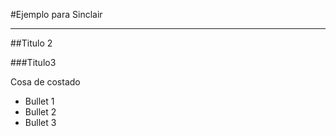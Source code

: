 #Ejemplo para Sinclair

---

##Titulo 2

###Titulo3

  Cosa de costado

- Bullet 1
- Bullet 2
- Bullet 3
